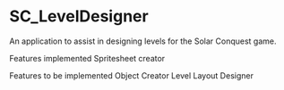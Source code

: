 # SC_LevelDesigner
An application to assist in designing levels for the Solar Conquest game.

Features implemented
  Spritesheet creator
  
Features to be implemented
  Object Creator
  Level Layout Designer
